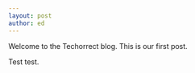 ```yaml
---
layout: post
author: ed
---
```

Welcome to the Techorrect blog.  This is our first post.

Test test.
